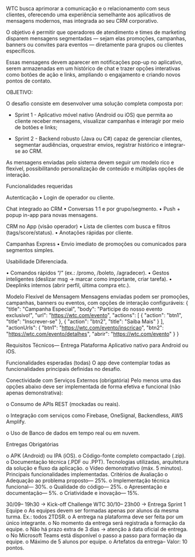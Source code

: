 WTC busca aprimorar a comunicação e o relacionamento com seus clientes, oferecendo uma experiência semelhante aos aplicativos de mensagens modernos, mas integrada ao seu CRM corporativo.

O objetivo é permitir que operadores de atendimento e times de marketing disparem mensagens segmentadas — sejam elas promoções, campanhas, banners ou convites para eventos — diretamente para grupos ou clientes específicos.

Essas mensagens devem aparecer em notificações pop-up no aplicativo, serem armazenadas em um histórico de chat e trazer opções interativas como botões de ação e links, ampliando o engajamento e criando novos pontos de contato.

 

OBJETIVO:

O desafio consiste em desenvolver uma solução completa composta por:

- Sprint 1 - Aplicativo móvel nativo (Android ou iOS) que permita ao cliente receber mensagens, visualizar campanhas e interagir por meio de botões e links; 

- Sprint 2 - Backend robusto (Java ou C#) capaz de gerenciar clientes, segmentar audiências, orquestrar envios, registrar histórico e integrar-se ao CRM.

As mensagens enviadas pelo sistema devem seguir um modelo rico e flexível, possibilitando personalização de conteúdo e múltiplas opções de interação.

Funcionalidades requeridas

Autenticação
• Login de operador ou cliente.

Chat integrado ao CRM
• Conversas 1:1 e por grupo/segmento.
• Push + popup in-app para novas mensagens.

CRM no App (visão operador)
• Lista de clientes com busca e filtros (tags/score/status).
• Anotações rápidas por cliente.

Campanhas Express
• Envio imediato de promoções ou comunicados para segmentos simples.

Usabilidade Diferenciada.

• Comandos rápidos “/” (ex.: /promo, /boleto, /agradecer).
• Gestos inteligentes (deslizar msg → marcar como importante, criar tarefa).
• Deeplinks internos (abrir perfil, última compra etc.).

Modelo Flexível de Mensagem
Mensagens enviadas podem ser promoções, campanhas, banners ou eventos, com
opções de interação configuráveis:
{
"title": "Campanha Especial",
"body": "Participe do nosso evento exclusivo!",
"url": "https://wtc.com/evento",
"actions": [
{ "action": "btn1", "title": "Inscrever-se" },
{ "action": "btn2", "title": "Saiba Mais" }
],
"actionUrls": {
"btn1": "https://wtc.com/evento/inscricao",
"btn2": "https://wtc.com/evento/detalhes",
"abrir": "https://wtc.com/evento"
}
}

Requisitos Técnicos— Entrega
Plataforma
Aplicativo nativo para Android ou iOS.

Funcionalidades esperadas (todas)
O app deve contemplar todas as funcionalidades principais definidas no desafio.

Conectividade com Serviços Externos (obrigatória)
Pelo menos uma das opções abaixo deve ser implementada de forma efetiva e funcional (não apenas demonstrativa):

o Consumo de APIs REST (mockadas ou reais).

o Integração com serviços como Firebase, OneSignal, Backendless, AWS Amplify.

o Uso de Banco de dados em tempo real ou em nuvem.

Entregas Obrigatórias

o APK (Android) ou IPA (iOS).
o Código-fonte completo compactado (.zip).
o Documentação técnica (.PDF ou .PPT).
Tecnologias utilizadas, arquitetura da solução e fluxo da aplicação.
o Vídeo demonstrativo (máx. 5 minutos).
Principais funcionalidades implementadas.
Critérios de Avaliação
o Adequação ao problema proposto— 25%.
o Implementação técnica funcional— 30%.
o Qualidade do código— 25%.
o Apresentação e documentação— 5%.
o Criatividade e inovação— 15%.


30/09– 19h30 → Kick-off Challenge WTC
30/10– 23h00 → Entrega Sprint 1
Equipe
o As equipes devem ser formadas apenas por alunos da mesma turma. Ex.: todos
2TDSR.
o A entrega na plataforma deve ser feita por um único integrante.
o No momento da entrega será registrada a formação da equipe.
o Não há prazo extra de 3 dias → atenção à data oficial de entrega.
o No Microsoft Teams está disponível o passo a passo para formação da equipe.
o Máximo de 5 alunos por equipe.
o Artefatos da entrega– Valor: 10 pontos.



